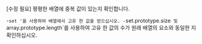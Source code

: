 [수정 필요]
평평한 배열에 중복 값이 있는지 확인합니다.

-`set '을 사용하여 배열에서 고유 한 값을 얻으십시오.
-`set.prototype.size` 및`array.prototype.length`를 사용하여 고유 한 값의 수가 원래 배열의 요소와 동일한 지 확인하십시오.